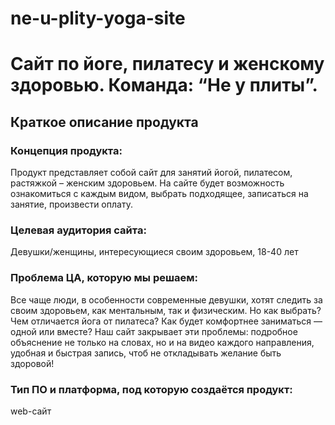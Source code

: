 # ne-u-plity-yoga-site
# Сайт по йоге, пилатесу и женскому здоровью. Команда: “Не у плиты”.

## Краткое описание продукта

### Концепция продукта:
Продукт представляет собой сайт для занятий йогой, пилатесом, растяжкой – женским здоровьем. На сайте будет возможность ознакомиться с каждым видом, выбрать подходящее, записаться на занятие, произвести оплату. 

### Целевая аудитория сайта: 
Девушки/женщины, интересующиеся своим здоровьем, 18-40 лет

### Проблема ЦА, которую мы решаем: 
Все чаще люди, в особенности современные девушки, хотят следить за своим здоровьем, как ментальным, так и физическим. Но как выбрать? Чем отличается йога от пилатеса? Как будет комфортнее заниматься — одной или вместе? 
Наш сайт закрывает эти проблемы: подробное объяснение не только на словах, но и на видео каждого направления, удобная и быстрая запись, чтоб не откладывать желание быть здоровой!

### Тип ПО и платформа, под которую создаётся продукт: 
web-сайт
